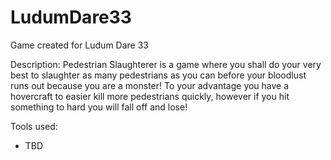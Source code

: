 # LudumDare33
Game created for Ludum Dare 33

Description:
  Pedestrian Slaughterer is a game where you shall do your very best to slaughter as many pedestrians as you can before your bloodlust runs out because you are a monster! To your advantage you have a hovercraft to easier kill more pedestrians quickly, however if you hit something to hard you will fall off and lose!
  
Tools used:
  - TBD
